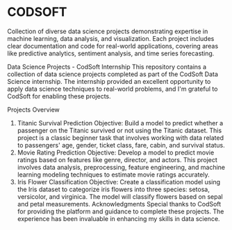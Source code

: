 # CODSOFT
Collection of diverse data science projects demonstrating expertise in machine learning, data analysis, and visualization. Each project includes clear documentation and code for real-world applications, covering areas like predictive analytics, sentiment analysis, and time series forecasting.

Data Science Projects - CodSoft Internship
This repository contains a collection of data science projects completed as part of the CodSoft Data Science internship. The internship provided an excellent opportunity to apply data science techniques to real-world problems, and I'm grateful to CodSoft for enabling these projects.

Projects Overview
1. Titanic Survival Prediction
Objective: Build a model to predict whether a passenger on the Titanic survived or not using the Titanic dataset. This project is a classic beginner task that involves working with data related to passengers' age, gender, ticket class, fare, cabin, and survival status.
2. Movie Rating Prediction
Objective: Develop a model to predict movie ratings based on features like genre, director, and actors. This project involves data analysis, preprocessing, feature engineering, and machine learning modeling techniques to estimate movie ratings accurately.
3. Iris Flower Classification
Objective: Create a classification model using the Iris dataset to categorize iris flowers into three species: setosa, versicolor, and virginica. The model will classify flowers based on sepal and petal measurements.
Acknowledgments
Special thanks to CodSoft for providing the platform and guidance to complete these projects. The experience has been invaluable in enhancing my skills in data science.
